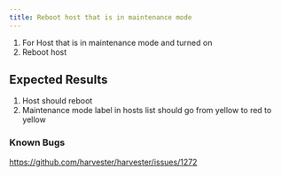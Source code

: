 ```yaml
---
title: Reboot host that is in maintenance mode	
---
```

1. For Host that is in maintenance mode and turned on
2. Reboot host

## Expected Results
1. Host should reboot
2. Maintenance mode label in hosts list should go from yellow to red to yellow

### Known Bugs
https://github.com/harvester/harvester/issues/1272
